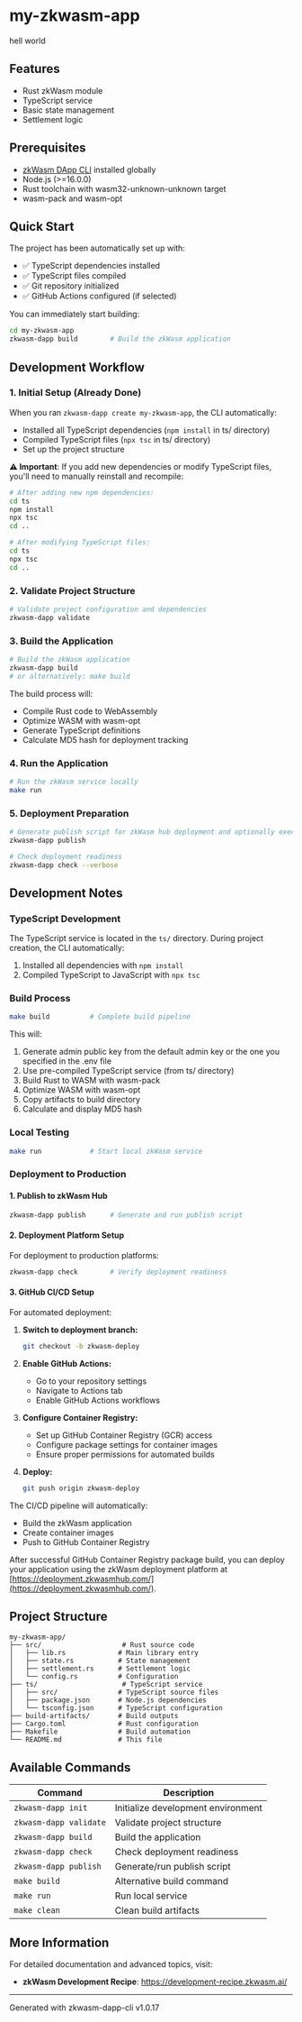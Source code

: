 # my-zkwasm-app

hell world

## Features

- Rust zkWasm module
- TypeScript service
- Basic state management
- Settlement logic

## Prerequisites

- [zkWasm DApp CLI](https://github.com/DelphinusLab/zkwasm-dapp-starter) installed globally
- Node.js (>=16.0.0)
- Rust toolchain with wasm32-unknown-unknown target
- wasm-pack and wasm-opt

## Quick Start

The project has been automatically set up with:
- ✅ TypeScript dependencies installed
- ✅ TypeScript files compiled
- ✅ Git repository initialized
- ✅ GitHub Actions configured (if selected)

You can immediately start building:

```bash
cd my-zkwasm-app
zkwasm-dapp build        # Build the zkWasm application
```
## Development Workflow

### 1. Initial Setup (Already Done)

When you ran `zkwasm-dapp create my-zkwasm-app`, the CLI automatically:
- Installed all TypeScript dependencies (`npm install` in ts/ directory)
- Compiled TypeScript files (`npx tsc` in ts/ directory)
- Set up the project structure

**⚠️ Important**: If you add new dependencies or modify TypeScript files, you'll need to manually reinstall and recompile:

```bash
# After adding new npm dependencies:
cd ts
npm install
npx tsc
cd ..

# After modifying TypeScript files:
cd ts
npx tsc
cd ..
```

### 2. Validate Project Structure

```bash
# Validate project configuration and dependencies
zkwasm-dapp validate
```

### 3. Build the Application

```bash
# Build the zkWasm application
zkwasm-dapp build
# or alternatively: make build
```

The build process will:
- Compile Rust code to WebAssembly
- Optimize WASM with wasm-opt
- Generate TypeScript definitions
- Calculate MD5 hash for deployment tracking

### 4. Run the Application

```bash
# Run the zkWasm service locally
make run
```

### 5. Deployment Preparation

```bash
# Generate publish script for zkWasm hub deployment and optionally execute it.
zkwasm-dapp publish

# Check deployment readiness
zkwasm-dapp check --verbose
```

## Development Notes

### TypeScript Development

The TypeScript service is located in the `ts/` directory. During project creation, the CLI automatically:
1. Installed all dependencies with `npm install`
2. Compiled TypeScript to JavaScript with `npx tsc`

### Build Process

```bash
make build          # Complete build pipeline
```

This will:
1. Generate admin public key from the default admin key or the one you specified in the .env file
2. Use pre-compiled TypeScript service (from ts/ directory)
3. Build Rust to WASM with wasm-pack
4. Optimize WASM with wasm-opt
5. Copy artifacts to build directory
6. Calculate and display MD5 hash

### Local Testing

```bash
make run            # Start local zkWasm service
```

### Deployment to Production

#### 1. Publish to zkWasm Hub

```bash
zkwasm-dapp publish      # Generate and run publish script
```

#### 2. Deployment Platform Setup

For deployment to production platforms:

```bash
zkwasm-dapp check        # Verify deployment readiness
```

#### 3. GitHub CI/CD Setup

For automated deployment:

1. **Switch to deployment branch:**
   ```bash
   git checkout -b zkwasm-deploy
   ```

2. **Enable GitHub Actions:**
   - Go to your repository settings
   - Navigate to Actions tab
   - Enable GitHub Actions workflows

3. **Configure Container Registry:**
   - Set up GitHub Container Registry (GCR) access
   - Configure package settings for container images
   - Ensure proper permissions for automated builds

4. **Deploy:**
   ```bash
   git push origin zkwasm-deploy
   ```

The CI/CD pipeline will automatically:
- Build the zkWasm application
- Create container images
- Push to GitHub Container Registry

After successful GitHub Container Registry package build, you can deploy your application using the zkWasm deployment platform at [https://deployment.zkwasmhub.com/](https://deployment.zkwasmhub.com/).

## Project Structure

```
my-zkwasm-app/
├── src/                    # Rust source code
│   ├── lib.rs             # Main library entry
│   ├── state.rs           # State management
│   ├── settlement.rs      # Settlement logic
│   └── config.rs          # Configuration
├── ts/                     # TypeScript service
│   ├── src/               # TypeScript source files
│   ├── package.json       # Node.js dependencies
│   └── tsconfig.json      # TypeScript configuration
├── build-artifacts/       # Build outputs
├── Cargo.toml             # Rust configuration
├── Makefile               # Build automation
└── README.md              # This file
```

## Available Commands

| Command | Description |
|---------|-------------|
| `zkwasm-dapp init` | Initialize development environment |
| `zkwasm-dapp validate` | Validate project structure |
| `zkwasm-dapp build` | Build the application |
| `zkwasm-dapp check` | Check deployment readiness |
| `zkwasm-dapp publish` | Generate/run publish script |
| `make build` | Alternative build command |
| `make run` | Run local service |
| `make clean` | Clean build artifacts |

## More Information

For detailed documentation and advanced topics, visit:
- **zkWasm Development Recipe**: https://development-recipe.zkwasm.ai/
---

Generated with zkwasm-dapp-cli v1.0.17
